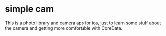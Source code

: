 # simple cam
This is  a photo library and camera app for ios, just to learn some stuff about the camera and getting more comfortable with CoreData.
